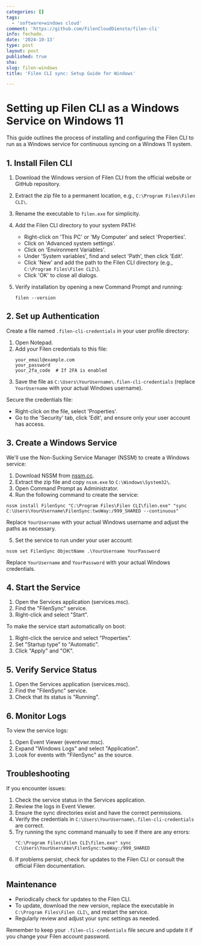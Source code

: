 ```yaml
---
categories: []
tags:
  - 'software>windows cloud'
comment: 'https://github.com/FilenCloudDienste/filen-cli'
info: fechado.
date: '2024-10-13'
type: post
layout: post
published: true
sha: 
slug: filen-windows
title: 'Filen CLI sync: Setup Guide for Windows'

---
```

# Setting up Filen CLI as a Windows Service on Windows 11

This guide outlines the process of installing and configuring the Filen CLI to run as a Windows service for continuous syncing on a Windows 11 system.

## 1. Install Filen CLI

1. Download the Windows version of Filen CLI from the official website or GitHub repository.
2. Extract the zip file to a permanent location, e.g., `C:\Program Files\Filen CLI\`.
3. Rename the executable to `filen.exe` for simplicity.
4. Add the Filen CLI directory to your system PATH:
   - Right-click on 'This PC' or 'My Computer' and select 'Properties'.
   - Click on 'Advanced system settings'.
   - Click on 'Environment Variables'.
   - Under 'System variables', find and select 'Path', then click 'Edit'.
   - Click 'New' and add the path to the Filen CLI directory (e.g., `C:\Program Files\Filen CLI\`).
   - Click 'OK' to close all dialogs.

5. Verify installation by opening a new Command Prompt and running:
   ```
   filen --version
   ```

## 2. Set up Authentication

Create a file named `.filen-cli-credentials` in your user profile directory:

1. Open Notepad.
2. Add your Filen credentials to this file:
   ```
   your_email@example.com
   your_password
   your_2fa_code  # If 2FA is enabled
   ```
3. Save the file as `C:\Users\YourUsername\.filen-cli-credentials` (replace `YourUsername` with your actual Windows username).

Secure the credentials file:
- Right-click on the file, select 'Properties'.
- Go to the 'Security' tab, click 'Edit', and ensure only your user account has access.

## 3. Create a Windows Service

We'll use the Non-Sucking Service Manager (NSSM) to create a Windows service:

1. Download NSSM from [nssm.cc](https://nssm.cc/).
2. Extract the zip file and copy `nssm.exe` to `C:\Windows\System32\`.
3. Open Command Prompt as Administrator.
4. Run the following command to create the service:

```
nssm install FilenSync "C:\Program Files\Filen CLI\filen.exe" "sync C:\Users\YourUsername\FilenSync:twoWay:/999_SHARED --continuous"
```

Replace `YourUsername` with your actual Windows username and adjust the paths as necessary.

5. Set the service to run under your user account:
```
nssm set FilenSync ObjectName .\YourUsername YourPassword
```
Replace `YourUsername` and `YourPassword` with your actual Windows credentials.

## 4. Start the Service

1. Open the Services application (services.msc).
2. Find the "FilenSync" service.
3. Right-click and select "Start".

To make the service start automatically on boot:
1. Right-click the service and select "Properties".
2. Set "Startup type" to "Automatic".
3. Click "Apply" and "OK".

## 5. Verify Service Status

1. Open the Services application (services.msc).
2. Find the "FilenSync" service.
3. Check that its status is "Running".

## 6. Monitor Logs

To view the service logs:

1. Open Event Viewer (eventvwr.msc).
2. Expand "Windows Logs" and select "Application".
3. Look for events with "FilenSync" as the source.

## Troubleshooting

If you encounter issues:

1. Check the service status in the Services application.
2. Review the logs in Event Viewer.
3. Ensure the sync directories exist and have the correct permissions.
4. Verify the credentials in `C:\Users\YourUsername\.filen-cli-credentials` are correct.
5. Try running the sync command manually to see if there are any errors:
   ```
   "C:\Program Files\Filen CLI\filen.exe" sync C:\Users\YourUsername\FilenSync:twoWay:/999_SHARED
   ```
6. If problems persist, check for updates to the Filen CLI or consult the official Filen documentation.

## Maintenance

- Periodically check for updates to the Filen CLI.
- To update, download the new version, replace the executable in `C:\Program Files\Filen CLI\`, and restart the service.
- Regularly review and adjust your sync settings as needed.

Remember to keep your `.filen-cli-credentials` file secure and update it if you change your Filen account password.